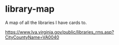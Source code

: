 # library-map
A map of all the libraries I have cards to.


https://www.lva.virginia.gov/public/libraries_rms.asp?CityCountyName=VA0040 
